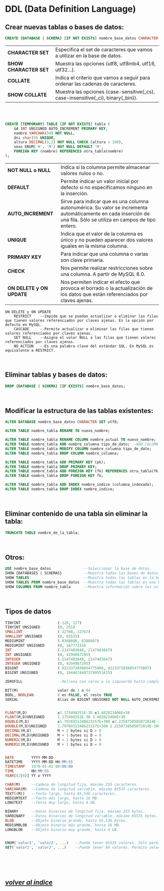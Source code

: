 # DDL (Data Definition Language)

## Crear nuevas tablas o bases de datos:
```sql 
CREATE {DATABASE | SCHEMA} [IF NOT EXISTS] nombre_base_datos CHARACTER SET `utf8` COLLATE `utf8_general_ci`;
```
|                        |                                                                                   |
|------------------------|-----------------------------------------------------------------------------------|
| **CHARACTER SET**      | Especifica el set de caracteres que vamos a utilizar en la base de datos.         |
| **SHOW CHARACTER SET** | Muestra las opciones (utf8, utf8mb4, utf16, utf32...).                            |
| **COLLATE**            | Indica el criterio que vamos a seguir para ordenar las cadenas de caracteres.     |
| **SHOW COLLATE**       | Muestra las opciones (case-sensitive(_cs), case-insensitive(_ci), binary(_bin)).  |

<br><br>

```sql
CREATE [TEMPORARY] TABLE [IF NOT EXISTS] tabla (
    id INT UNSIGNED AUTO_INCREMENT PRIMARY KEY,
    nombre VARCHAR(50) NOT NULL,
    dni char(9) UNIQUE,
    altura DECIMAL(3,2) NOT NULL CHECK (altura > 100),
    sexo ENUM('H', 'M') NOT NULL DEFAULT 'M',
    FOREIGN KEY (nombre) REFERENCES otra_tabla(nombre)
);
```
|                           |                                                                                                                                  |
|---------------------------|----------------------------------------------------------------------------------------------------------------------------------|
| **NOT NULL o NULL**       | Indica si la columna permite almacenar valores nulos o no.                                                                       |
| **DEFAULT**               | Permite indicar un valor inicial por defecto si no especificamos ninguno en la inserción.                                        |
| **AUTO_INCREMENT**        | Sirve para indicar que es una columna autonumérica. Su valor se incrementa automáticamente en cada inserción de una fila. Sólo se utiliza en campos de tipo entero.     |
| **UNIQUE**                | Indica que el valor de la columna es único y no pueden aparecer dos valores iguales en la misma columna.                         |
| **PRIMARY KEY**           | Para indicar que una columna o varias son clave primaria.                                                                        |
| **CHECK**                 | Nos permite realizar restricciones sobre una columna. A partir de MySQL 8.0.                                                     |
| **ON DELETE y ON UPDATE** | Nos permiten indicar el efecto que provoca el borrado o la actualización de los datos que están referenciados por claves ajenas. |
	
```
ON DELETE y ON UPDATE
	RESTRICT	--Impide que se puedan actualizar o eliminar las filas que tienen valores referenciados por claves ajenas. Es la opción por defecto en MySQL.
	CASCADE 	--Permite actualizar o eliminar las filas que tienen valores referenciados por claves ajenas.
	SET NULL 	--Asigna el valor NULL a las filas que tienen valores referenciados por claves ajenas.
	NO ACTION	--Es una palabra clave del estándar SQL. En MySQL es equivalente a RESTRICT.
```
<br>

## Eliminar tablas y bases de datos:
```sql
DROP {DATABASE | SCHEMA} [IF EXISTS] nombre_base_datos;
```
<br>

## Modificar la estructura de las tablas existentes:
```sql
ALTER DATABASE nombre_base_datos CHARACTER SET utf8;

ALTER TABLE nombre_tabla RENAME TO nuevo_nombre;

ALTER TABLE nombre_tabla RENAME COLUMN nombre_actual TO nuevo_nombre;
ALTER TABLE nombre_tabla ADD nombre_columna tipo_de_dato; --ADD COLUMN es lo mismo.
ALTER TABLE nombre_tabla MODIFY COLUMN nombre_columna tipo_de_dato;
ALTER TABLE nombre_tabla DROP COLUMN nombre_columna;

ALTER TABLE nombre_tabla ADD PRIMARY KEY (pk);
ALTER TABLE nombre_tabla DROP PRIMARY KEY;
ALTER TABLE nombre_tabla ADD FOREIGN KEY (fk) REFERENCES otra_tabla(fk);
ALTER TABLE nombre_tabla DROP FOREIGN KEY fk;

ALTER TABLE nombre_tabla ADD INDEX nombre_indice (columna_indexada);
ALTER TABLE nombre_tabla DROP INDEX nombre_indice;
```
<br>

## Eliminar contenido de una tabla sin eliminar la tabla:
```sql
TRUNCATE TABLE nombre_de_la_tabla;
```
<br>

## Otros:
```sql
USE nombre_base_datos               --Seleccionar la base de datos.
SHOW {DATABASES | SCHEMAS}          --Muestra todas las bases de datos en el servidor.
SHOW TABLES                         --Muestra todas las tablas en la base de datos actual.
SHOW TABLES FROM nombre_base_datos  --Muestra todas las tablas en una base de datos específica.
SHOW COLUMNS FROM nombre_tabla      --Muestra información sobre las columnas de una tabla específica.
```
<br>

## Tipos de datos
```sql
TINYINT                 (-128, 127)
TINYINT UNSIGNED        (0, 255)
SMALLINT                (-32768, 32767)
SMALLINT UNSIGNED       (0, 65535)
MEDIUMINT               (-8388608, 8388607)
MEDIUMINT UNSIGNED      (0, 16777215)
INT                     (-2147483648, 2147483647)
INT UNSIGNED            (0, 4294967295)
INTEGER                 (-2147483648, 2147483647)
INTEGER UNSIGNED        (0, 4294967295)
BIGINT                  (-9223372036854775808, 9223372036854775807)
BIGINT UNSIGNED         (0, 18446744073709551615)

ZEROFILL                --Rellena con ceros a la izquierda hasta completar la longitud definida.

BIT(M)                  valor de 1 a 64
BOOL, BOOLEAN           0 es FALSE, el resto TRUE
SERIAL                  Alias de BIGINT UNSIGNED NOT NULL AUTO_INCREMENT UNIQUE


FLOAT(M,D)              ±1.175494351E-38 ±3.402823466E+38
FLOAT(M,D)UNSIGNED      1.175494351E-38 3.402823466E+38
DOUBLE(M,D)             ±1.7976931348623157E+308 ±2.2250738585072014E-308
DOUBLE(M,D)UNSIGNED     1.7976931348623157E+308 2.2250738585072014E-308
DECIMAL(M,D)            M + 2 bytes si D > 0
DECIMAL(M,D)UNSIGNED    M + 1 bytes si D = 0
NUMERIC(M,D)            M + 2 bytes si D > 0
NUMERIC(M,D)UNSIGNED    M + 1 bytes si D = 0


DATE        YYYY-MM-DD
DATETIME    YYYY-MM-DD HH:MM:SS
TIMESTAMP   1970-01-01 00:00:00
TIME        HH:MM:SS
YEAR[(2|4)] YY o YYYY

CHAR(M)     --Cadena de longitud fija, máximo 255 caracteres.
VARCHAR(M)  --Cadena de longitud variable, máximo 65535 caracteres.
TEXT[(M)]   --Texto largo, hasta 65,536 caracteres.
MEDIUMTEXT  --Texto más largo, hasta 16 MB.
LONGTEXT    --Texto muy largo, hasta 4 GB.

BINARY      --Datos binarios de longitud fija, máximo 255 bytes.
VARBINARY   --Datos binarios de longitud variable, máximo 65535 bytes.
BLOB        --Objeto binario grande, hasta 65,536 bytes.
MEDIUMBLOB  --Objeto binario más grande, hasta 16 MB.
LONGBLOB    --Objeto binario muy grande, hasta 4 GB.


ENUM('valor1', 'valor2', ...)   --Puede tener 65535 valores. Sólo permite seleccionar un valor de la lista.
SET('valor1', 'valor2', ...)    --Puede tener 64 valores. Permite seleccionar varios valores de la lista.
```
<br><br><br>

## *[volver al índice](../../README.md)*